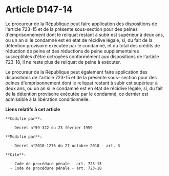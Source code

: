 # Article D147-14

Le procureur de la République peut faire application des dispositions de l'article 723-15 et de la présente sous-section pour
des peines d'emprisonnement dont le reliquat restant à subir est supérieur à deux ans, ou un an si le condamné est en état de
récidive légale, si, du fait de la détention provisoire exécutée par le condamné, et du total des crédits de réduction de
peine et des réductions de peine supplémentaires susceptibles d'être octroyées conformément aux dispositions de l'article
723-18, il ne reste plus de reliquat de peine à exécuter. 

Le procureur de la République peut également faire application des dispositions de l'article 723-15 et de la présente sous-
section pour des peines d'emprisonnement dont le reliquat restant à subir est supérieur à deux ans, ou un an si le condamné
est en état de récidive légale, si, du fait de la détention provisoire exécutée par le condamné, ce dernier est admissible à
la libération conditionnelle.

**Liens relatifs à cet article**

	**Codifié par**:

	  - Décret n°59-322 du 23 février 1959

	**Modifié par**:

	  - Décret n°2010-1276 du 27 octobre 2010 - art. 3

	**Cite**:

	  - Code de procédure pénale - art. 723-15
	  - Code de procédure pénale - art. 723-18
